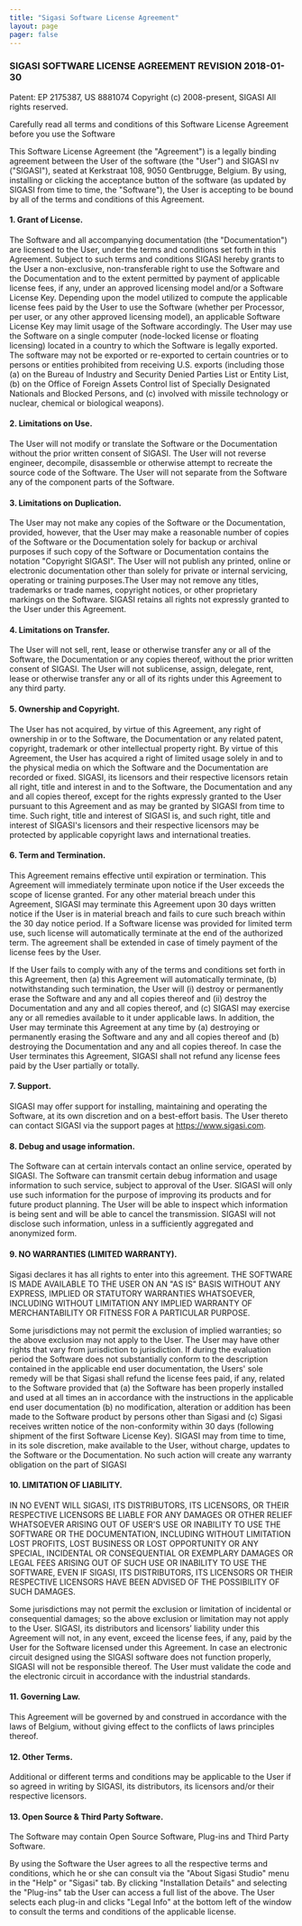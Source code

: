 ```yaml
---
title: "Sigasi Software License Agreement"
layout: page
pager: false
---
```


### SIGASI SOFTWARE LICENSE AGREEMENT REVISION 2018-01-30

Patent: EP 2175387, US 8881074
Copyright (c) 2008-present, SIGASI All rights reserved.

Carefully read all terms and conditions of this Software License Agreement
before you use the Software

This Software License Agreement (the "Agreement") is a legally binding
agreement between the User of the software (the "User") and SIGASI nv
("SIGASI"), seated at Kerkstraat 108, 9050 Gentbrugge, Belgium. By using,
installing or clicking the acceptance button of the software (as updated by
SIGASI from time to time, the "Software"), the User is accepting to be bound
by all of the terms and conditions of this Agreement.

#### 1. Grant of License.

The Software and all accompanying documentation (the
"Documentation") are licensed to the User, under the terms
and conditions set forth in this Agreement. Subject to such terms and conditions
SIGASI hereby grants to the User a non-exclusive, non-transferable right to use
the Software and the Documentation and to the extent permitted by
payment of applicable license fees, if any, under an approved
licensing model and/or a Software License Key. Depending upon the
model utilized to compute the applicable license fees paid by the User
to use the Software (whether per Processor, per user, or any other
approved licensing model), an applicable Software License Key may
limit usage of the Software accordingly. The User may use the Software
on a single computer (node-locked license or floating licensing)
located in a country to which the Software is legally exported. The
software may not be exported or re-exported to certain countries or
to persons or entities prohibited from receiving U.S. exports
(including those (a) on the Bureau of Industry and Security Denied
Parties List or Entity List, (b) on the Office of Foreign Assets
Control list of Specially Designated Nationals and Blocked Persons,
and (c) involved with missile technology or nuclear, chemical or
biological weapons).

#### 2. Limitations on Use.

The User will not modify or translate the Software or
the Documentation without the prior written consent of SIGASI. The User will
not reverse engineer, decompile, disassemble or otherwise attempt to recreate
the source code of the Software. The User will not separate from the Software
any of the component parts of the Software.

#### 3. Limitations on Duplication.

The User may not make any copies of the Software or the Documentation, provided,
however, that the User may make a reasonable number of copies of the Software or
the Documentation solely for backup or archival purposes if such copy of
the Software or Documentation contains the notation "Copyright
SIGASI". The User will not publish any printed, online or electronic documentation other
than solely for private or internal servicing, operating or training purposes.The User may
not remove any titles, trademarks or trade names, copyright notices,
or other proprietary markings on the Software. SIGASI retains all
rights not expressly granted to the User under this Agreement.

#### 4. Limitations on Transfer.

The User will not sell, rent, lease or otherwise
transfer any or all of the Software, the Documentation or any copies thereof,
without the prior written consent of SIGASI. The User will not sublicense,
assign, delegate, rent, lease or otherwise transfer any or all of its rights
under this Agreement to any third party.

#### 5. Ownership and Copyright.

The User has not acquired, by virtue of this Agreement, any right of ownership
in or to the Software, the Documentation or any related patent, copyright,
trademark or other intellectual property right.
By virtue of this Agreement, the User has acquired a right of limited usage solely
in and to the physical media on which the Software and the Documentation are
recorded or fixed. SIGASI, its licensors and their respective licensors retain
all right, title and interest in and to the Software, the Documentation and
any and all copies thereof, except for the rights expressly granted to the
User pursuant to this Agreement and as may be granted by SIGASI from time to
time. Such right, title and interest of SIGASI is, and such right, title and
interest of SIGASI's licensors and their respective licensors may be protected
by applicable copyright laws and international treaties.

#### 6. Term and Termination.

This Agreement remains effective until expiration or termination. This
Agreement will immediately terminate upon notice if the User exceeds
the scope of license granted. For any other material breach under this
Agreement, SIGASI may terminate this Agreement upon 30 days written
notice if the User is in material breach and fails to cure such breach
within the 30 day notice period. If a Software license was provided
for limited term use, such license will automatically terminate at the
end of the authorized term. The agreement shall be extended in case of
timely payment of the license fees by the User.

If the User fails to comply with any of the terms and conditions set forth in this
Agreement, then (a) this Agreement will automatically terminate,
(b) notwithstanding such termination, the User will (i) destroy or permanently
erase the Software and any and all copies thereof and (ii) destroy the
Documentation and any and all copies thereof, and (c) SIGASI may exercise any
or all remedies available to it under applicable laws. In addition, the User
may terminate this Agreement at any time by (a) destroying or permanently
erasing the Software and any and all copies thereof and (b) destroying the
Documentation and any and all copies thereof. In case the User
terminates this Agreement, SIGASI shall not refund any license fees
paid by the User partially or totally.

#### 7. Support.

SIGASI may offer support for installing, maintaining and operating
the Software, at its own discretion and on a best-effort basis. The User
thereto can contact SIGASI via the support pages at https://www.sigasi.com.

#### 8. Debug and usage information.

The Software can at certain intervals contact an online service, operated
by SIGASI. The Software can transmit certain debug information and usage
information to such service, subject to approval of the User. SIGASI
will only use such information for the purpose of improving its
products and for future product planning. The User will be able to
inspect which information is being sent and will be able to cancel the
transmission. SIGASI will not disclose such information, unless in a
sufficiently aggregated and anonymized form.

#### 9. NO WARRANTIES (LIMITED WARRANTY).

Sigasi declares it has all rights to enter into this agreement.
THE SOFTWARE IS MADE AVAILABLE TO THE USER ON AN "AS IS" BASIS WITHOUT
ANY EXPRESS, IMPLIED OR STATUTORY WARRANTIES WHATSOEVER, INCLUDING
WITHOUT LIMITATION ANY IMPLIED WARRANTY OF MERCHANTABILITY OR FITNESS
FOR A PARTICULAR PURPOSE.

Some jurisdictions may not permit the exclusion of implied warranties; so the
above exclusion may not apply to the User. The User may have other rights that
vary from jurisdiction to jurisdiction. If during the evaluation
period the Software does not substantially conform to the description
contained in the applicable end user documentation, the Users' sole
remedy will be that Sigasi shall refund the license fees paid, if any,
related to the Software provided that (a) the Software has been
properly installed and used at all times an in accordance with the
instructions in the applicable end user documentation (b) no
modification, alteration or addition has been made to the Software
product by persons other than Sigasi and (c) Sigasi receives written
notice of the non-conformity within 30 days (following shipment of the
first Software License Key). SIGASI may from time to time, in its sole
discretion, make available to the User, without charge, updates to the
Software or the Documentation. No such action will create any warranty
obligation on the part of SIGASI

#### 10. LIMITATION OF LIABILITY.

IN NO EVENT WILL SIGASI, ITS DISTRIBUTORS,
ITS LICENSORS, OR THEIR RESPECTIVE LICENSORS BE LIABLE FOR ANY
DAMAGES OR OTHER RELIEF WHATSOEVER ARISING OUT OF USER'S USE OR
INABILITY TO USE THE SOFTWARE OR THE DOCUMENTATION, INCLUDING WITHOUT
LIMITATION LOST PROFITS, LOST BUSINESS OR LOST OPPORTUNITY OR ANY
SPECIAL, INCIDENTAL OR CONSEQUENTIAL OR EXEMPLARY DAMAGES OR LEGAL
FEES ARISING OUT OF SUCH USE OR INABILITY TO USE THE SOFTWARE, EVEN IF
SIGASI, ITS DISTRIBUTORS, ITS LICENSORS OR THEIR RESPECTIVE LICENSORS
HAVE BEEN ADVISED OF THE POSSIBILITY OF SUCH DAMAGES.

Some jurisdictions may not permit the exclusion or limitation of incidental or
consequential damages; so the above exclusion or limitation may not apply to
the User. SIGASI, its distributors and licensors’ liability under this
Agreement will not, in any event, exceed the license fees, if any,
paid by the User for the Software licensed under this Agreement. In
case an electronic circuit designed using the SIGASI software does
not function properly, SIGASI will not be responsible thereof. The
User must validate the code and the electronic circuit in accordance
with the industrial standards.

#### 11. Governing Law.

This Agreement will be governed by and construed in
accordance with the laws of Belgium, without giving effect to the conflicts of
laws principles thereof.

#### 12. Other Terms.

Additional or different terms and conditions may be
applicable to the User if so agreed in writing by SIGASI, its
distributors, its licensors and/or their respective licensors.

#### 13. Open Source & Third Party Software.

The Software may contain Open Source Software, Plug-ins and Third Party Software.

By using the Software the User agrees to all the respective terms and conditions,
which he or she can consult via the "About Sigasi Studio" menu in the "Help" or
"Sigasi" tab. By clicking "Installation Details" and selecting the "Plug-ins"
tab the User can access a full list of the above. The User selects each plug-in
and clicks "Legal Info" at the bottom left of the window to consult the terms
and conditions of the applicable license.

